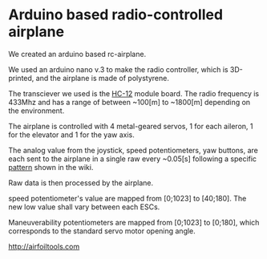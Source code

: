 # Arduino based radio-controlled airplane
We created an arduino based rc-airplane.

We used an arduino nano v.3 to make the radio controller, which is 3D-printed, and the airplane is made of polystyrene.

The transciever we used is the <a href="https://github.com/Leowrin/Arduino-Airplane/blob/master/HC-12%20-Com/HC-12%20Documentation%20and%20AT%20Commands.pdf." target="_blank">HC-12</a> module board. The radio frequency is 433Mhz and has a range of between ~100[m] to ~1800[m] depending on the environment.

The airplane is controlled with 4 metal-geared servos, 1 for each aileron, 1 for the elevator and 1 for the yaw axis.

The analog value from the joystick, speed potentiometers, yaw buttons, are each sent to the airplane in a single raw every ~0.05[s] following a specific <a href="https://github.com/Leowrin/Arduino-Airplane/blob/master/Radio_Controller/Data%20pattern.jpg" target="_blank">pattern</a> shown in the wiki.

Raw data is then processed by the airplane.

speed potentiometer's value are mapped from [0;1023] to [40;180]. The new low value shall vary between each ESCs.

Maneuverability potentiometers are mapped from [0;1023] to [0;180], which corresponds to the standard servo motor opening angle.

http://airfoiltools.com
